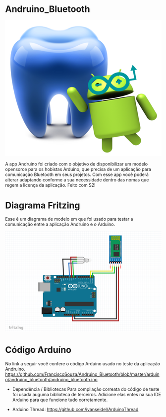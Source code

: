 # Andruino_Bluetooth

![](https://github.com/FranciscoSouza/Andruino_Bluetooth/blob/master/img/logo.png)

A app Andruino foi criado com o objetivo de disponibilizar um modelo opensorce para os hobistas Arduíno, que precisa de um aplicação para comunicação Bluetooth em seus projetos. Com esse app você poderá alterar adaptando conforme a sua necessidade dentro das nomas que regem a licença da aplicação. Feito com S2!

# Diagrama Fritzing
Esse é um diagrama de modelo em que foi usado para testar a comunicação entre a aplicação Andruino e o Arduino.

![](https://github.com/FranciscoSouza/Andruino_Bluetooth/blob/master/img/andruino_bluetooth_fritzing.png)

# Código Arduíno

No link a seguir você confere o código Arduíno usado no teste da aplicação Andruino.
https://github.com/FranciscoSouza/Andruino_Bluetooth/blob/master/arduino/andruino_bluetooth/andruino_bluetooth.ino

- Dependência / Bibliotecas
  Para compilação correata do código de teste foi usada auguma biblioteca de terceiros. Adicione elas entes na sua IDE Arduíno para que funcione tudo corretamente.

* Arduino Thread: https://github.com/ivanseidel/ArduinoThread
